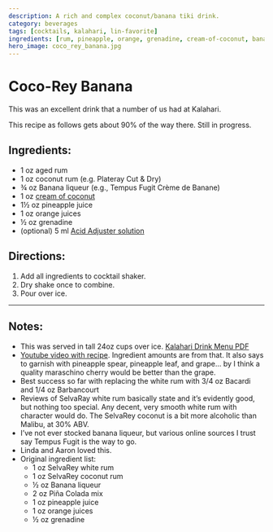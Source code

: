 ```yaml
---
description: A rich and complex coconut/banana tiki drink. 
category: beverages
tags: [cocktails, kalahari, lin-favorite]
ingredients: [rum, pineapple, orange, grenadine, cream-of-coconut, banana-liqueur, acid-adjuster]
hero_image: coco_rey_banana.jpg
---
```


# Coco-Rey Banana 

This was an excellent drink that a number of us had at Kalahari. 

This recipe as follows gets about 90% of the way there. Still in progress. 

## Ingredients:

- 1 oz aged rum
- 1 oz coconut rum (e.g. Plateray Cut & Dry)
- ¾ oz Banana liqueur (e.g., Tempus Fugit Crème de Banane)
- 1 oz [cream of coconut](./Cocktail-Ingredients.html#cream-of-coconut)
- 1½ oz pineapple juice
- 1 oz orange juices
- ½ oz grenadine
- (optional) 5 ml [Acid Adjuster solution](./Cocktail-Ingredients.html#acid-adjuster)

## Directions:

1. Add all ingredients to cocktail shaker.
2. Dry shake once to combine.
3. Pour over ice.

* * *

## Notes: 

- This was served in tall 24oz cups over ice. [Kalahari Drink Menu PDF](https://www.kalahariresorts.com/media/lepayhnz/pa-cabana-drink-menu-115x11-050624_.pdf)
- [Youtube video with recipe](https://www.youtube.com/watch?v=7tsNY-vKvXQ). Ingredient amounts are from that. It also says to garnish with pineapple spear, pineapple leaf, and grape... by I think a quality maraschino cherry would be better than the grape.
- Best success so far with replacing the white rum with 3/4 oz Bacardi and 1/4 oz Barbancourt 
- Reviews of SelvaRay white rum basically state and it’s evidently good, but nothing too special. Any decent, very smooth white rum with character would do. The SelvaRey coconut is a bit more alcoholic than Malibu, at 30% ABV. 
- I’ve not ever stocked banana liqueur, but various online sources I trust say Tempus Fugit is the way to go.
- Linda and Aaron loved this.
- Original ingredient list:
    - 1 oz SelvaRey white rum
    - 1 oz SelvaRey coconut rum
    - ½ oz Banana liqueur
    - 2 oz Piña Colada mix
    - 1 oz pineapple juice
    - 1 oz orange juices
    - ½ oz grenadine


